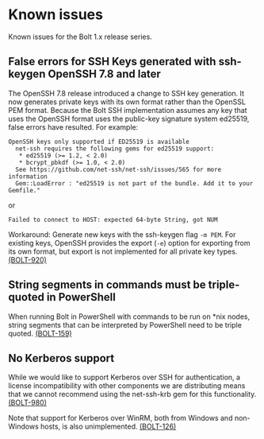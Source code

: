 # Known issues

Known issues for the Bolt 1.x release series.

## False errors for SSH Keys generated with ssh-keygen OpenSSH 7.8 and later

The OpenSSH 7.8 release introduced a change to SSH key generation. It now generates private keys with its own format rather than the OpenSSL PEM format. Because the Bolt SSH implementation assumes any key that uses the OpenSSH format uses the public-key signature system ed25519, false errors have resulted. For example:

```
OpenSSH keys only supported if ED25519 is available
  net-ssh requires the following gems for ed25519 support:
   * ed25519 (>= 1.2, < 2.0)
   * bcrypt_pbkdf (>= 1.0, < 2.0)
  See https://github.com/net-ssh/net-ssh/issues/565 for more information
  Gem::LoadError : "ed25519 is not part of the bundle. Add it to your Gemfile."
```

or

```
Failed to connect to HOST: expected 64-byte String, got NUM 
```

Workaround: Generate new keys with the ssh-keygen flag `-m PEM`. For existing keys, OpenSSH provides the export \(`-e`\) option for exporting from its own format, but export is not implemented for all private key types. [\(BOLT-920\)](https://tickets.puppet.com/browse/BOLT-920) 

## String segments in commands must be triple-quoted in PowerShell

When running Bolt in PowerShell with commands to be run on \*nix nodes, string segments that can be interpreted by PowerShell need to be triple quoted. [\(BOLT-159\)](https://tickets.puppet.com/browse/BOLT-159)

## No Kerberos support

While we would like to support Kerberos over SSH for authentication, a license incompatibility with other components we are distributing means that we cannot recommend using the net-ssh-krb gem for this functionality. [\(BOLT-980\)](https://tickets.puppet.com/browse/BOLT-980)

Note that support for Kerberos over WinRM, both from Windows and non-Windows hosts, is also unimplemented. [\(BOLT-126\)](https://tickets.puppet.com/browse/BOLT-126)
